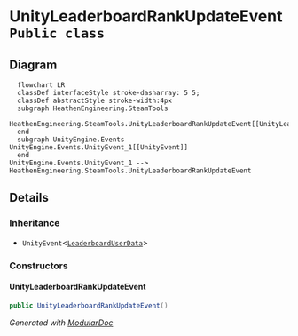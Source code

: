 # UnityLeaderboardRankUpdateEvent `Public class`

## Diagram
```mermaid
  flowchart LR
  classDef interfaceStyle stroke-dasharray: 5 5;
  classDef abstractStyle stroke-width:4px
  subgraph HeathenEngineering.SteamTools
  HeathenEngineering.SteamTools.UnityLeaderboardRankUpdateEvent[[UnityLeaderboardRankUpdateEvent]]
  end
  subgraph UnityEngine.Events
UnityEngine.Events.UnityEvent_1[[UnityEvent]]
  end
UnityEngine.Events.UnityEvent_1 --> HeathenEngineering.SteamTools.UnityLeaderboardRankUpdateEvent
```

## Details
### Inheritance
 - `UnityEvent`&lt;[`LeaderboardUserData`](./heathenengineeringsteamtools-LeaderboardUserData)&gt;

### Constructors
#### UnityLeaderboardRankUpdateEvent
```csharp
public UnityLeaderboardRankUpdateEvent()
```

*Generated with* [*ModularDoc*](https://github.com/hailstorm75/ModularDoc)
